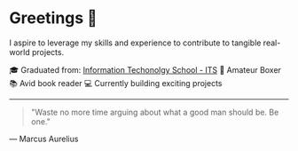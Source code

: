 # Greetings 👋

I aspire to leverage my skills and experience to contribute to tangible real-world projects. 

🎓 Graduated from: [Information Techonolgy School - ITS](https://eng.its.edu.rs/)
🥊 Amateur Boxer
📚 Avid book reader
💻 Currently building exciting projects

---
> "Waste no more time arguing about what a good man should be. Be one."

— Marcus Aurelius

